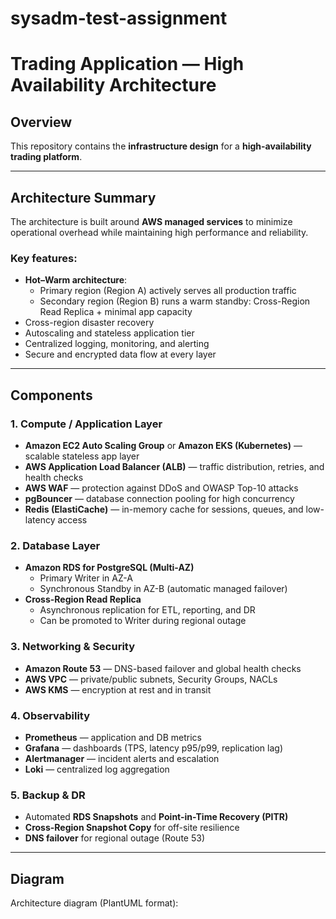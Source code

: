 # sysadm-test-assignment

# Trading Application — High Availability Architecture

## Overview
This repository contains the **infrastructure design** for a **high-availability trading platform**.

---

## Architecture Summary
The architecture is built around **AWS managed services** to minimize operational overhead while maintaining high performance and reliability.

### Key features:
- **Hot–Warm architecture**:
  - Primary region (Region A) actively serves all production traffic  
  - Secondary region (Region B) runs a warm standby: Cross-Region Read Replica + minimal app capacity  
- Cross-region disaster recovery
- Autoscaling and stateless application tier  
- Centralized logging, monitoring, and alerting  
- Secure and encrypted data flow at every layer  

---

## Components

### **1. Compute / Application Layer**
- **Amazon EC2 Auto Scaling Group** or **Amazon EKS (Kubernetes)** — scalable stateless app layer  
- **AWS Application Load Balancer (ALB)** — traffic distribution, retries, and health checks  
- **AWS WAF** — protection against DDoS and OWASP Top-10 attacks  
- **pgBouncer** — database connection pooling for high concurrency  
- **Redis (ElastiCache)** — in-memory cache for sessions, queues, and low-latency access  

### **2. Database Layer**
- **Amazon RDS for PostgreSQL (Multi-AZ)**  
  - Primary Writer in AZ-A  
  - Synchronous Standby in AZ-B (automatic managed failover)  
- **Cross-Region Read Replica**  
  - Asynchronous replication for ETL, reporting, and DR  
  - Can be promoted to Writer during regional outage  

### **3. Networking & Security**
- **Amazon Route 53** — DNS-based failover and global health checks  
- **AWS VPC** — private/public subnets, Security Groups, NACLs  
- **AWS KMS** — encryption at rest and in transit  

### **4. Observability**
- **Prometheus** — application and DB metrics  
- **Grafana** — dashboards (TPS, latency p95/p99, replication lag)  
- **Alertmanager** — incident alerts and escalation  
- **Loki** — centralized log aggregation  

### **5. Backup & DR**
- Automated **RDS Snapshots** and **Point-in-Time Recovery (PITR)**  
- **Cross-Region Snapshot Copy** for off-site resilience  
- **DNS failover** for regional outage (Route 53)  

---

## Diagram
Architecture diagram (PlantUML format):

